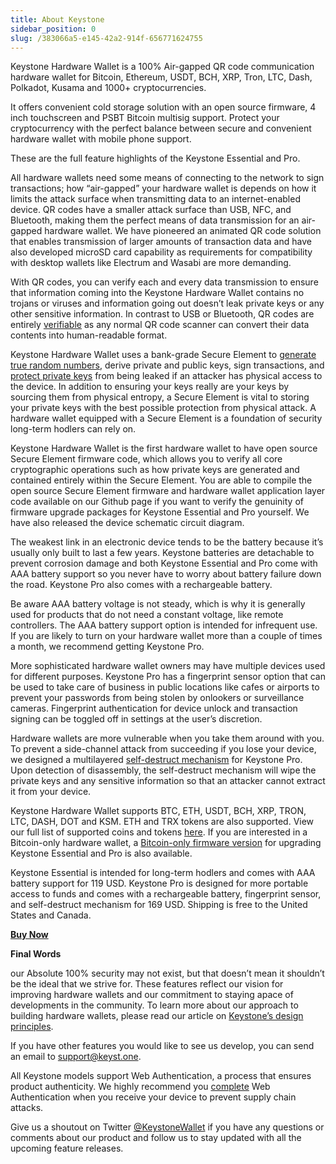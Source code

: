 ```yaml
---
title: About Keystone
sidebar_position: 0
slug: /383066a5-e145-42a2-914f-656771624755
---
```




Keystone Hardware Wallet is a 100% Air-gapped QR code communication hardware wallet for Bitcoin, Ethereum, USDT, BCH, XRP, Tron, LTC, Dash, Polkadot, Kusama and 1000+ cryptocurrencies.


It offers convenient cold storage solution with an open source firmware, 4 inch touchscreen and PSBT Bitcoin multisig support. Protect your cryptocurrency with the perfect balance between secure and convenient hardware wallet with mobile phone support.


These are the full feature highlights of the Keystone Essential and Pro.


All hardware wallets need some means of connecting to the network to sign transactions; how “air-gapped” your hardware wallet is depends on how it limits the attack surface when transmitting data to an internet-enabled device. QR codes have a smaller attack surface than USB, NFC, and Bluetooth, making them the perfect means of data transmission for an air-gapped hardware wallet. We have pioneered an animated QR code solution that enables transmission of larger amounts of transaction data and have also developed microSD card capability as requirements for compatibility with desktop wallets like Electrum and Wasabi are more demanding.


With QR codes, you can verify each and every data transmission to ensure that information coming into the Keystone Hardware Wallet contains no trojans or viruses and information going out doesn’t leak private keys or any other sensitive information. In contrast to USB or Bluetooth, QR codes are entirely [verifiable](https://blog.keyst.one/ever-wondered-what-your-hardware-wallet-inputs-and-outputs-9b33b4cedafd) as any normal QR code scanner can convert their data contents into human-readable format.


Keystone Hardware Wallet uses a bank-grade Secure Element to [generate true random numbers](https://blog.keyst.one/secure-elements-harnessing-a-force-of-nature-14a959da7b54), derive private and public keys, sign transactions, and [protect private keys](https://blog.keyst.one/secure-elements-the-last-line-of-defense-4669012d4edc) from being leaked if an attacker has physical access to the device. In addition to ensuring your keys really are your keys by sourcing them from physical entropy, a Secure Element is vital to storing your private keys with the best possible protection from physical attack. A hardware wallet equipped with a Secure Element is a foundation of security long-term hodlers can rely on.


Keystone Hardware Wallet is the first hardware wallet to have open source Secure Element firmware code, which allows you to verify all core cryptographic operations such as how private keys are generated and contained entirely within the Secure Element. You are able to compile the open source Secure Element firmware and hardware wallet application layer code available on our Github page if you want to verify the genuinity of firmware upgrade packages for Keystone Essential and Pro yourself. We have also released the device schematic circuit diagram.


The weakest link in an electronic device tends to be the battery because it’s usually only built to last a few years. Keystone batteries are detachable to prevent corrosion damage and both Keystone Essential and Pro come with AAA battery support so you never have to worry about battery failure down the road. Keystone Pro also comes with a rechargeable battery.


Be aware AAA battery voltage is not steady, which is why it is generally used for products that do not need a constant voltage, like remote controllers. The AAA battery support option is intended for infrequent use. If you are likely to turn on your hardware wallet more than a couple of times a month, we recommend getting Keystone Pro.


More sophisticated hardware wallet owners may have multiple devices used for different purposes. Keystone Pro has a fingerprint sensor option that can be used to take care of business in public locations like cafes or airports to prevent your passwords from being stolen by onlookers or surveillance cameras. Fingerprint authentication for device unlock and transaction signing can be toggled off in settings at the user’s discretion.


Hardware wallets are more vulnerable when you take them around with you. To prevent a side-channel attack from succeeding if you lose your device, we designed a multilayered [self-destruct mechanism](https://blog.keyst.one/self-destruct-mechanisms-unique-defense-against-side-channel-attacks-4cfea3d4eff1) for Keystone Pro. Upon detection of disassembly, the self-destruct mechanism will wipe the private keys and any sensitive information so that an attacker cannot extract it from your device.


Keystone Hardware Wallet supports BTC, ETH, USDT, BCH, XRP, TRON, LTC, DASH, DOT and KSM. ETH and TRX tokens are also supported. View our full list of supported coins and tokens [here](https://keyst.one/supported-crypto-assets). If you are interested in a Bitcoin-only hardware wallet, a [Bitcoin-only firmware version](https://keyst.one/firmware) for upgrading Keystone Essential and Pro is also available.


Keystone Essential is intended for long-term hodlers and comes with AAA battery support for 119 USD. Keystone Pro is designed for more portable access to funds and comes with a rechargeable battery, fingerprint sensor, and self-destruct mechanism for 169 USD. Shipping is free to the United States and Canada.


[**Buy Now**](https://keyst.one/)


**Final Words**


our Absolute 100% security may not exist, but that doesn’t mean it shouldn’t be the ideal that we strive for. These features reflect our vision for improving hardware wallets and our commitment to staying apace of developments in the community. To learn more about our approach to building hardware wallets, please read our article on [Keystone’s design principles](https://blog.keyst.one/keystone-product-design-principles-cd833bc11125).


If you have other features you would like to see us develop, you can send an email to support@keyst.one.


All Keystone models support Web Authentication, a process that ensures product authenticity. We highly recommend you [complete](https://keyst.one/authentication?locale=en) Web Authentication when you receive your device to prevent supply chain attacks.


Give us a shoutout on Twitter [@KeystoneWallet](https://twitter.com/KeystoneWallet/) if you have any questions or comments about our product and follow us to stay updated with all the upcoming feature releases.

